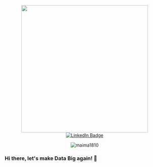 <div id="header" align="center">
  <img src="https://articles.entireweb.com/wp-content/uploads/2020/01/daonline.gif" width="400"/>
</div>
<div id="badges" align="center">
  <a href="https://www.linkedin.com/in/maxim-voropaev/">
    <img src="https://img.shields.io/badge/LinkedIn-blue?style=for-the-badge&logo=linkedin&logoColor=white" alt="LinkedIn Badge"/>
  </a>
</div>
<div id="counter" align="center">
  <p>
    <img src="https://komarev.com/ghpvc/?username=maima1810&label=Profile%20views&color=ce9927&style=flat" alt="maima1810" /> 
  </p>
</div>




### Hi there, let's make Data Big again! 👋

<!--
**maima1810/maima1810** is a ✨ _special_ ✨ repository because its `README.md` (this file) appears on your GitHub profile.

Here are some ideas to get you started:

https://media.giphy.com/media/VHI6svvhu5xuqzyAoM/giphy.gif

- 🔭 I’m currently working on ...
- 🌱 I’m currently learning ...
- 👯 I’m looking to collaborate on ...
- 🤔 I’m looking for help with ...
- 💬 Ask me about ...
- 📫 How to reach me: ...
- 😄 Pronouns: ...
- ⚡ Fun fact: ...
-->
